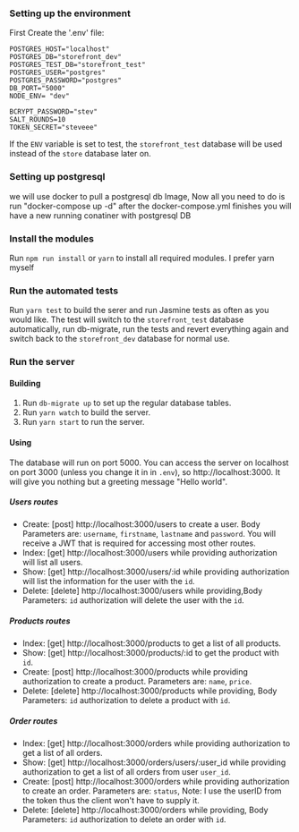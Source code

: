 ### Setting up the environment
First Create the '.env' file:

```
POSTGRES_HOST="localhost"
POSTGRES_DB="storefront_dev"
POSTGRES_TEST_DB="storefront_test"
POSTGRES_USER="postgres"
POSTGRES_PASSWORD="postgres"
DB_PORT="5000"
NODE_ENV= "dev"

BCRYPT_PASSWORD="stev" 
SALT_ROUNDS=10
TOKEN_SECRET="steveee"
```

If the `ENV` variable is set to test, the `storefront_test` database will be used
instead of the `store` database later on.

### Setting up postgresql
we will use docker to pull a postgresql db Image, Now all you need to do is run "docker-compose up -d"
after the docker-compose.yml finishes you will have a new running conatiner with postgresql DB 

### Install the modules
Run `npm run install` or `yarn` to install all required modules.
I prefer yarn myself

### Run the automated tests
Run `yarn test` to build the serer and run Jasmine tests as often as you
would like. The test will switch to the `storefront_test` database automatically,
run db-migrate, run the tests and revert everything again and switch back to the
`storefront_dev` database for normal use.

### Run the server

#### Building
1. Run `db-migrate up` to set up the regular database tables.
2. Run `yarn watch` to build the server.
3. Run `yarn start` to run the server.

#### Using
The database will run on port 5000. You can access the server on localhost on
port 3000 (unless you change it in in `.env`), so http://localhost:3000.
It will give you nothing but a greeting message "Hello world".

##### Users routes
- Create: [post] http://localhost:3000/users to create a user.
Body Parameters are: `username`, `firstname`, `lastname` and `password`.
You will receive a JWT that is required for accessing most other routes.
- Index: [get] http://localhost:3000/users while providing authorization
will list all users.
- Show: [get] http://localhost:3000/users/:id while providing authorization
will list the information for the user with the `id`.
- Delete: [delete] http://localhost:3000/users while providing,Body Parameters: `id`
authorization will delete the user with the `id`.

##### Products routes
- Index: [get] http://localhost:3000/products to get a list of all
products.
- Show: [get] http://localhost:3000/products/:id to get the product with
`id`.
- Create: [post] http://localhost:3000/products while providing
authorization to create a product. Parameters are: `name`, `price`.
- Delete: [delete] http://localhost:3000/products while providing, Body Parameters: `id`
authorization to delete a product with `id`.

##### Order routes
- Index: [get] http://localhost:3000/orders while providing authorization
to get a list of all orders.
- Show: [get] http://localhost:3000/orders/users/:user_id while providing
authorization to get a list of all orders from user `user_id`.
- Create: [post] http://localhost:3000/orders while providing
authorization to create an order. Parameters are: `status`, Note: I use the userID from the token thus
the client won't have to supply it.
- Delete: [delete] http://localhost:3000/orders while providing, Body Parameters: `id`
authorization to delete an order with `id`.
